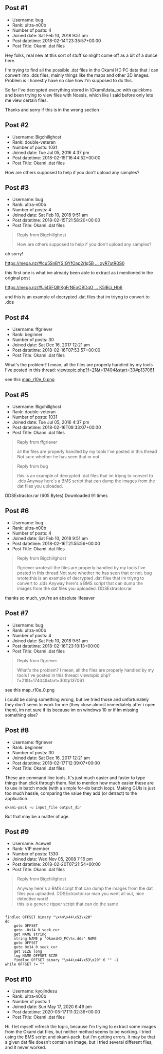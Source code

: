 ## Post #1
- Username: bug
- Rank: ultra-n00b
- Number of posts: 4
- Joined date: Sat Feb 10, 2018 9:51 am
- Post datetime: 2018-02-14T23:35:57+00:00
- Post Title: Okami .dat files

Hey folks, real new at this sort of stuff so might come off as a bit of a dunce here.

I'm trying to find all the possible .dat files in the Okami HD PC data that I can convert into .dds files, mainly things like the maps and other 2D images. Problem is I honestly have no clue how I'm supposed to do this. 

So far I've decrypted everything stored in \Okami\data_pc with quickbms and been trying to view files with Noesis, which like I said before only lets me view certain files. 

Thanks and sorry if this is in the wrong section
## Post #2
- Username: Bigchillghost
- Rank: double-veteran
- Number of posts: 1031
- Joined date: Tue Jul 05, 2016 4:37 pm
- Post datetime: 2018-02-15T16:44:52+00:00
- Post Title: Okami .dat files

How are others supposed to help if you don't upload any samples?
## Post #3
- Username: bug
- Rank: ultra-n00b
- Number of posts: 4
- Joined date: Sat Feb 10, 2018 9:51 am
- Post datetime: 2018-02-15T21:58:20+00:00
- Post Title: Okami .dat files

> Reply from Bigchillghost
>
> How are others supposed to help if you don't upload any samples?

oh sorry!

[https://mega.nz/#!cu5SnBYS!GYfOap2rIq5B ... xyR7utR0S0](https://mega.nz/#!cu5SnBYS!GYfOap2rIq5BzUYfPW2on1RPRvOe4nBonxyR7utR0S0)

this first one is what ive already been able to extract as i mentioned in the original post

[https://mega.nz/#!Ji4SFQII!KgFrNEoOBDqO ... K5lBci_Hb8](https://mega.nz/#!Ji4SFQII!KgFrNEoOBDqOvlBoojWGE1tE2LZWpbLvqK5lBci_Hb8)

and this is an example of decrypted .dat files that im triyng to convert to .dds
## Post #4
- Username: ffgriever
- Rank: beginner
- Number of posts: 30
- Joined date: Sat Dec 16, 2017 12:21 am
- Post datetime: 2018-02-16T07:53:57+00:00
- Post Title: Okami .dat files

What's the problem? I mean, all the files are properly handled by my tools I've posted in this thread: [viewtopic.php?f=21&t=17404&start=30#p137061](http://forum.xentax.com/viewtopic.php?f=21&t=17404&start=30#p137061)

see this [map_r10e_0.png](http://photouploads.com/images/dad7d4.png)
## Post #5
- Username: Bigchillghost
- Rank: double-veteran
- Number of posts: 1031
- Joined date: Tue Jul 05, 2016 4:37 pm
- Post datetime: 2018-02-16T09:33:07+00:00
- Post Title: Okami .dat files

> Reply from ffgriever
>
> all the files are properly handled by my tools I've posted in this thread
Not sure whether he has seen that or not.

> Reply from bug
>
> this is an example of decrypted .dat files that im triyng to convert to .dds
Anyway here's a BMS script that can dump the images from the dat files you uploaded.


 DDSExtractor.rar
(605 Bytes) Downloaded 91 times
## Post #6
- Username: bug
- Rank: ultra-n00b
- Number of posts: 4
- Joined date: Sat Feb 10, 2018 9:51 am
- Post datetime: 2018-02-16T21:55:56+00:00
- Post Title: Okami .dat files

> Reply from Bigchillghost
>
> ffgriever wrote:all the files are properly handled by my tools I've posted in this thread
Not sure whether he has seen that or not.
bug wrote:this is an example of decrypted .dat files that im triyng to convert to .dds
Anyway here's a BMS script that can dump the images from the dat files you uploaded.
DDSExtractor.rar

thanks so much, you're an absolute lifesaver
## Post #7
- Username: bug
- Rank: ultra-n00b
- Number of posts: 4
- Joined date: Sat Feb 10, 2018 9:51 am
- Post datetime: 2018-02-16T23:10:13+00:00
- Post Title: Okami .dat files

> Reply from ffgriever
>
> What's the problem? I mean, all the files are properly handled by my tools I've posted in this thread: viewtopic.php?f=21&t=17404&start=30#p137061

see this map_r10e_0.png

i could be doing something wrong, but ive tried those and unfortunately they don't seem to work for me (they close almost immediately after i open them), im not sure if its because im on windows 10 or if im missing something else?
## Post #8
- Username: ffgriever
- Rank: beginner
- Number of posts: 30
- Joined date: Sat Dec 16, 2017 12:21 am
- Post datetime: 2018-02-17T12:39:07+00:00
- Post Title: Okami .dat files

These are command line tools. It's just much easier and faster to type things than click through them. Not to mention how much easier these are to use in batch mode (with a simple for-do batch  loop). Making GUIs is just too much hassle, comparing the value they add (or detract) to the application.

```
okami-pack -u input_file output_dir
```


But that may be a matter of age.
## Post #9
- Username: Acewell
- Rank: VIP member
- Number of posts: 1330
- Joined date: Wed Nov 05, 2008 7:16 pm
- Post datetime: 2018-02-20T07:21:54+00:00
- Post Title: Okami .dat files

> Reply from Bigchillghost
>
> Anyway here's a BMS script that can dump the images from the dat files you uploaded.
DDSExtractor.rar
 man you went all out, nice detective work!   
this is a generic ripper script that can do the same  

```

findloc OFFSET binary "\x44\x44\x53\x20"
do
    goto OFFSET
    goto -0x14 0 seek_cur
    get NAME string
    string NAME p "OkamiHD_PC\%s.dds" NAME
    goto OFFSET
    goto 0x14 0 seek_cur
    get SIZE long
    log NAME OFFSET SIZE
    findloc OFFSET binary "\x44\x44\x53\x20" 0 "" -1
while OFFSET != ""

```
## Post #10
- Username: kyojindesu
- Rank: ultra-n00b
- Number of posts: 1
- Joined date: Sun May 17, 2020 6:49 pm
- Post datetime: 2020-05-17T11:32:36+00:00
- Post Title: Okami .dat files

Hi. I let myself refresh the topic, because I'm trying to extract some images from the Okami dat files, but neither method seems to be working. I tried using the BMS script and okami-pack, but I'm getting errors. It may be that a given dat file doesn't contain an image, but I tried several different files, and it never worked.
